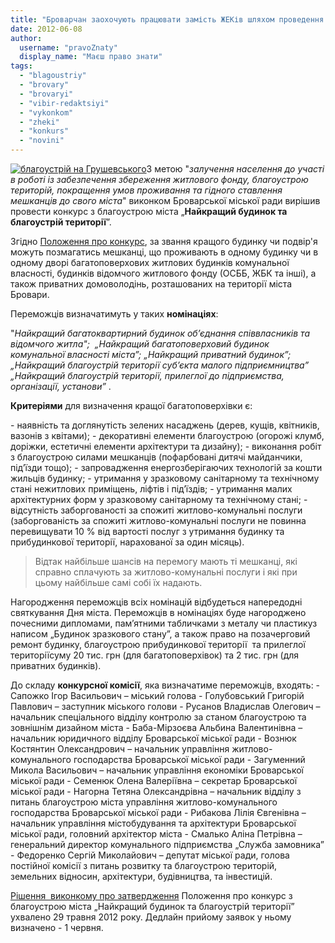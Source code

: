 ```yaml
---
title: "Броварчан заохочують працювати замість ЖЕКів шляхом проведення конкурсу на кращий будинок"
date: 2012-06-08
author: 
  username: "pravoZnaty"
  display_name: "Маєш право знати"
tags: 
  - "blagoustriy"
  - "brovary"
  - "brovaryi"
  - "vibir-redaktsiyi"
  - "vykonkom"
  - "zheki"
  - "konkurs"
  - "novini"
---
```


[![](https://mpz.brovary.org/wp-content/uploads/2012/06/blagoustriy-na-Grushevskogo.jpg "благоустрій на Грушевського")](https://mpz.brovary.org/wp-content/uploads/2012/06/blagoustriy-na-Grushevskogo.jpg)З метою "_залучення населення до участі в роботі із забезпечення збереження житлового фонду, благоустрою територій, покращення умов проживання та гідного ставлення мешканців до свого міста_" виконком Броварської міської ради вирішив провести конкурс з благоустрою міста „**Найкращий будинок та благоустрій території**”.

Згідно [Положення про конкурс](http://www.brovary.kiev.ua/sites/default/files/doc/2012/novini/dodatok1_do_rshennja_naikrasc_byd.doc), за звання кращого будинку чи подвір'я можуть позмагатись мешканці, що проживають в одному будинку чи в одному дворі багатоповерхових житлових будинків комунальної власності, будинків відомчого житлового фонду (ОСББ, ЖБК та інші), а також приватних домоволодінь, розташованих на території міста Бровари.

Переможців визначатимуть у таких **номінаціях**:

"_Найкращий багатоквартирний будинок об’єднання співвласників та відомчого житла";_  _„Найкращий багатоповерховий будинок комунальної власності міста”;_ _„Найкращий приватний будинок”;_ _„Найкращий благоустрій території суб’єкта малого підприємництва”_ _„Найкращий благоустрій території, прилеглої до підприємства, організації, установи”_ .

**Критеріями** для визначення кращої багатоповерхівки є:

\- наявність та доглянутість зелених насаджень (дерев, кущів, квітників, вазонів з квітами); - декоративні елементи благоустрою (огорожі клумб, доріжки, естетичні елементи архітектури та дизайну); - виконання робіт з благоустрою силами мешканців (пофарбовані дитячі майданчики, під’їзди тощо); - запровадження енергозберігаючих технологій за кошти жильців будинку; - утримання у зразковому санітарному та технічному стані нежитлових приміщень, ліфтів і під’їздів; - утримання малих архітектурних форм у зразковому санітарному та технічному стані; - відсутність заборгованості за спожиті житлово-комунальні послуги (заборгованість за спожиті житлово-комунальні послуги не повинна перевищувати 10 % від вартості послуг з утримання будинку та прибудинкової території, нарахованої за один місяць).

> Відтак найбільше шансів на перемогу мають ті мешканці, які справно сплачують за житлово-комунальні послуги і які при цьому найбільше самі собі їх надають.

Нагородження переможців всіх номінацій відбудеться напередодні святкування Дня міста. Переможців в номінаціях буде нагороджено почесними дипломами, пам’ятними табличками з металу чи пластикуз написом „Будинок зразкового стану”, а також право на позачерговий ремонт будинку, благоустрою прибудинкової території  та прилеглої територіїсуму 20 тис. грн (для багатоповерхівок) та 2 тис. грн (для приватних будинків).

До складу **конкурсної комісії**, яка визначатиме переможців, входять: - Сапожко Ігор Васильович – міський голова - Голубовський Григорій Павлович – заступник міського голови - Русанов Владислав Олегович – начальник спеціального відділу контролю за станом благоустрою та зовнішнім дизайном міста - Баба-Мірзоєва Альбина Валентинівна – начальник юридичного відділу Броварської міської ради - Вознюк Костянтин Олександрович – начальник управління житлово- комунального господарства Броварської міської ради - Загуменний Микола Васильович – начальник управління економіки Броварської міської ради - Семенюк Олена Валеріївна – секретар Броварської міської ради - Нагорна Тетяна Олександрівна – начальник відділу з питань благоустрою міста управління житлово-комунального господарства Броварської міської ради - Рибакова Лілія Євгенівна – начальник управління містобудування та архітектури Броварської міської ради, головний архітектор міста - Смалько Аліна Петрівна – генеральний директор комунального підприємства „Служба замовника” - Федоренко Сергій Миколайович – депутат міської ради, голова постійної комісії з питань розвитку та благоустрою територій, земельних відносин, архітектури, будівництва, та інвестицій.

[Рішення  виконкому про затвердження](http://docs.pravo-znaty.org.ua/p2366/29.05.2012/247) Положення про конкурс з благоустрою міста „Найкращий будинок та благоустрій території” ухвалено 29 травня 2012 року. Дедлайн прийому заявок у ньому визначено - 1 червня.
